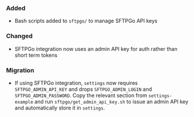 ### Added
- Bash scripts added to `sftpgo/` to manage SFTPGo API keys

### Changed
- SFTPGo integration now uses an admin API key for auth rather than short term
  tokens

### Migration
- If using SFTPGo integration, `settings` now requires `SFTPGO_ADMIN_API_KEY`
  and drops `SFTPGO_ADMIN_LOGIN` and `SFTPGO_ADMIN_PASSWORD`. Copy the relevant
  section from `settings-example` and run `sftpgo/get_admin_api_key.sh` to issue
  an admin API key and automatically store it in `settings`.

